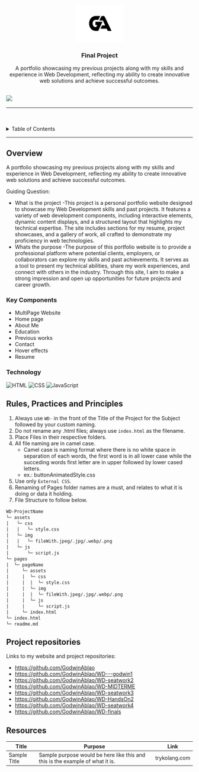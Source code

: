 <a name="readme-top">

<br/>

<br />
<div align="center">
  <a href="https://github.com/GodwinAblao">
    <img src="./assets/img/logo.jpg" width="130" height="100">
  </a>

  <h3 align="center">Final Project</h3>
</div>

<div align="center">
  A portfolio showcasing my previous projects along with my skills and experience in Web Development, reflecting my ability to create innovative web solutions and achieve successful outcomes.
</div>

<br />


![](https://visit-counter.vercel.app/counter.png?page=GodwinAblao/WD-finals)

---

<br />
<br />

<!-- TODO: If you want to add more layers for your readme -->
<details>
  <summary>Table of Contents</summary>
  <ol>
    <li>
      <a href="#overview">Overview</a>
      <ol>
        <li>
          <a href="#key-components">Key Components</a>
        </li>
        <li>
          <a href="#technology">Technology</a>
        </li>
      </ol>
    </li>
    <li>
      <a href="#rule,-practices-and-principles">Rules, Practices and Principles</a>
    </li>
    <li>
      <a href="#resources">Resources</a>
    </li>
  </ol>
</details>

---

## Overview


<!-- The following are just sample -->
A portfolio showcasing my previous projects along with my skills and experience in Web Development, reflecting my ability to create innovative web solutions and achieve successful outcomes.

Guiding Question:
- What is the project
  -This project is a personal portfolio website designed to showcase my Web Development skills and past projects. It features a variety of web development components, including interactive elements, dynamic content displays, and a structured layout that highlights my technical expertise. The site includes sections for my resume, project showcases, and a gallery of work, all crafted to demonstrate my proficiency in web technologies.
- Whats the purpose
  -The purpose of this portfolio website is to provide a professional platform where potential clients, employers, or collaborators can explore my skills and past achievements. It serves as a tool to present my technical abilities, share my work experiences, and connect with others in the industry. Through this site, I aim to make a strong impression and open up opportunities for future projects and career growth.

### Key Components
<!-- The following are just sample -->
- MultiPage Website
- Home page
- About Me
- Education
- Previous works
- Contact
- Hover effects
- Resume

### Technology
![HTML](https://img.shields.io/badge/HTML-E34F26?style=for-the-badge&logo=html5&logoColor=white)
![CSS](https://img.shields.io/badge/CSS-1572B6?style=for-the-badge&logo=css3&logoColor=white)
![JavaScript](https://img.shields.io/badge/JavaScript-F7DF1E?style=for-the-badge&logo=javascript&logoColor=white)

## Rules, Practices and Principles
1. Always use `WD-` in the front of the Title of the Project for the Subject followed by your custom naming.
2. Do not rename any .html files; always use `index.html` as the filename.
3. Place Files in their respective folders.
4. All file naming are in camel case.
   - Camel case is naming format where there is no white space in separation of each words, the first word is in all lower case while the succeding words first letter are in upper followed by lower cased letters.
   - ex.: buttonAnimatedStyle.css
5. Use only `External CSS`.
6. Renaming of Pages folder names are a must, and relates to what it is doing or data it holding.
7. File Structure to follow below.

```
WD-ProjectName
└─ assets
|   └─ css
|   |   └─ style.css
|   └─ img
|   |   └─ fileWith.jpeg/.jpg/.webp/.png
|   └─ js
|       └─ script.js
└─ pages
|  └─ pageName
|     └─ assets
|     |  └─ css
|     |  |  └─ style.css
|     |  └─ img
|     |  |  └─ fileWith.jpeg/.jpg/.webp/.png
|     |  └─ js
|     |     └─ script.js
|     └─ index.html
└─ index.html
└─ readme.md
```
## Project repositories
Links to my website and project repositories:
- https://github.com/GodwinAblao
- https://github.com/GodwinAblao/WD---godwin1
- https://github.com/GodwinAblao/WD-seatwork2
- https://github.com/GodwinAblao/WD-MIDTERME
- https://github.com/GodwinAblao/WD-seatwork3
- https://github.com/GodwinAblao/WD-HandsOn2
- https://github.com/GodwinAblao/WD-seatwork4
- https://github.com/GodwinAblao/WD-finals


## Resources

<!-- TODO: Add References -->
| Title | Purpose | Link |
|-|-|-|
| Sample Title | Sample purpose would be here like this and this is the example of what it is. | trykolang.com |
